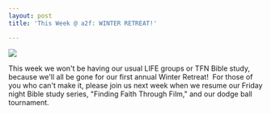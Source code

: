 ```yaml
---
layout: post
title: 'This Week @ a2f: WINTER RETREAT!'

---
```


![](http://www.acts2fellowship.org/minnesota/wp-content/uploads/2011/01/winter_retreat.jpeg)

This week we won't be having our usual LIFE groups or TFN Bible study, because we'll all be gone for our first annual Winter Retreat!  For those of you who can't make it, please join us next week when we resume our Friday night Bible study series, "Finding Faith Through Film," and our dodge ball tournament.

